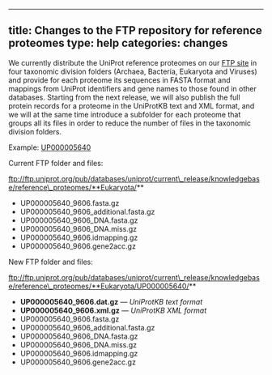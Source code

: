 
---
title: Changes to the FTP repository for reference proteomes
type: help
categories: changes
---

We currently distribute the UniProt reference proteomes on our [FTP site](ftp://ftp.uniprot.org/pub/databases/uniprot/current%5Frelease/knowledgebase/reference%5Fproteomes/) in four taxonomic division folders (Archaea, Bacteria, Eukaryota and Viruses) and provide for each proteome its sequences in FASTA format and mappings from UniProt identifiers and gene names to those found in other databases. Starting from the next release, we will also publish the full protein records for a proteome in the UniProtKB text and XML format, and we will at the same time introduce a subfolder for each proteome that groups all its files in order to reduce the number of files in the taxonomic division folders.

Example: [UP000005640](https://www.uniprot.org/proteomes/UP000005640)

Current FTP folder and files:

ftp://ftp.uniprot.org/pub/databases/uniprot/current\_release/knowledgebase/reference\_proteomes/**Eukaryota/**

*   UP000005640\_9606.fasta.gz
*   UP000005640\_9606\_additional.fasta.gz
*   UP000005640\_9606\_DNA.fasta.gz
*   UP000005640\_9606\_DNA.miss.gz
*   UP000005640\_9606.idmapping.gz
*   UP000005640\_9606.gene2acc.gz

New FTP folder and files:

ftp://ftp.uniprot.org/pub/databases/uniprot/current\_release/knowledgebase/reference\_proteomes/**Eukaryota/UP000005640/**

*   **UP000005640\_9606.dat.gz** — _UniProtKB text format_
*   **UP000005640\_9606.xml.gz** — _UniProtKB XML format_
*   UP000005640\_9606.fasta.gz
*   UP000005640\_9606\_additional.fasta.gz
*   UP000005640\_9606\_DNA.fasta.gz
*   UP000005640\_9606\_DNA.miss.gz
*   UP000005640\_9606.idmapping.gz
*   UP000005640\_9606.gene2acc.gz
        